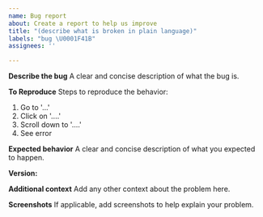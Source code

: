 ```yaml
---
name: Bug report
about: Create a report to help us improve
title: "(describe what is broken in plain language)"
labels: "bug \U0001F41B"
assignees: ''

---
```


**Describe the bug**
A clear and concise description of what the bug is.

**To Reproduce**
Steps to reproduce the behavior:
1. Go to '...'
2. Click on '....'
3. Scroll down to '....'
4. See error

**Expected behavior**
A clear and concise description of what you expected to happen.

**Version:**

**Additional context**
Add any other context about the problem here.

**Screenshots**
If applicable, add screenshots to help explain your problem.
